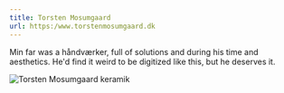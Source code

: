 ```yaml
---
title: Torsten Mosumgaard
url: https:/www.torstenmosumgaard.dk
---
```


Min far was a håndværker, full of solutions and during his time and aesthetics. He'd find it weird to be digitized like this, but he deserves it.

<img src="https://res.cloudinary.com/torstenmosumgaard/image/upload/q_auto,f_auto,fl_awebp,w_1440,c_lfill/v1728160164/2016-04-14_22-21-21_UTC_naoz5q" alt="Torsten Mosumgaard keramik" />
